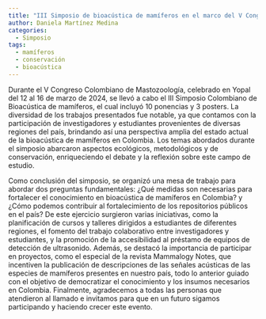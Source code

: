 ```yaml
---
title: "III Simposio de bioacústica de mamíferos en el marco del V Congreso Colombiano de mastozoología"
author: Daniela Martínez Medina
categories:
  - Simposio
tags:
  - mamíferos
  - conservación
  - bioacústica
---
```


Durante el V Congreso Colombiano de Mastozoología, celebrado en Yopal del 12 al 16 de marzo de 2024, se llevó a cabo el III Simposio Colombiano de Bioacústica de mamíferos, el cual incluyó 10 ponencias y 3 posters. La diversidad de los trabajos presentados fue notable, ya que contamos con la participación de investigadores y estudiantes provenientes de diversas regiones del país, brindando así una perspectiva amplia del estado actual de la bioacústica de mamíferos en Colombia. Los temas abordados durante el simposio abarcaron aspectos ecológicos, metodológicos y de conservación, enriqueciendo el debate y la reflexión sobre este campo de estudio.

Como conclusión del simposio, se organizó una mesa de trabajo para abordar dos preguntas fundamentales: ¿Qué medidas son necesarias para fortalecer el conocimiento en bioacústica de mamíferos en Colombia? y ¿Cómo podemos contribuir al fortalecimiento de los repositorios públicos en el país? De este ejercicio surgieron varias iniciativas, como la planificación de cursos y talleres dirigidos a estudiantes de diferentes regiones, el fomento del trabajo colaborativo entre investigadores y estudiantes, y la promoción de la accesibilidad al préstamo de equipos de detección de ultrasonido. Además, se destacó la importancia de participar en proyectos, como el especial de la revista Mammalogy Notes, que incentiven la publicación de descripciones de las señales acústicas de las especies de mamíferos presentes en nuestro país, todo lo anterior guiado con el objetivo de democratizar el conocimiento y los insumos necesarios en Colombia. Finalmente, agradecemos a todas las personas que atendieron al llamado e invitamos para que en un futuro sigamos participando y haciendo crecer este evento. 
